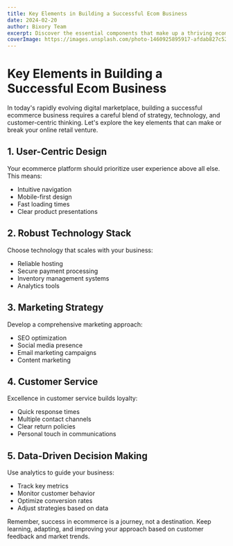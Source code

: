 ```yaml
---
title: Key Elements in Building a Successful Ecom Business
date: 2024-02-20
author: Bixory Team
excerpt: Discover the essential components that make up a thriving ecommerce business in today's digital landscape.
coverImage: https://images.unsplash.com/photo-1460925895917-afdab827c52f?auto=format&fit=crop&q=80
---
```


<h1 id="key-elements">Key Elements in Building a Successful Ecom Business</h1>

In today's rapidly evolving digital marketplace, building a successful ecommerce business requires a careful blend of strategy, technology, and customer-centric thinking. Let's explore the key elements that can make or break your online retail venture.

<h2 id="user-experience">1. User-Centric Design</h2>

Your ecommerce platform should prioritize user experience above all else. This means:
- Intuitive navigation
- Mobile-first design
- Fast loading times
- Clear product presentations

<h2 id="technology">2. Robust Technology Stack</h2>

Choose technology that scales with your business:
- Reliable hosting
- Secure payment processing
- Inventory management systems
- Analytics tools

<h2 id="marketing">3. Marketing Strategy</h2>

Develop a comprehensive marketing approach:
- SEO optimization
- Social media presence
- Email marketing campaigns
- Content marketing

<h2 id="customer-service">4. Customer Service</h2>

Excellence in customer service builds loyalty:
- Quick response times
- Multiple contact channels
- Clear return policies
- Personal touch in communications

<h2 id="data-analytics">5. Data-Driven Decision Making</h2>

Use analytics to guide your business:
- Track key metrics
- Monitor customer behavior
- Optimize conversion rates
- Adjust strategies based on data

Remember, success in ecommerce is a journey, not a destination. Keep learning, adapting, and improving your approach based on customer feedback and market trends.